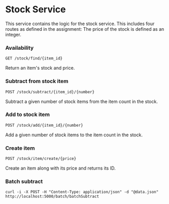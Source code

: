 # Stock Service

This service contains the logic for the stock service. 
This includes four routes as defined in the assignment:
The price of the stock is defined as an integer.

### Availability
```GET /stock/find/{item_id}```

Return an item's stock and price.

### Subtract from stock item
```POST /stock/subtract/{item_id}/{number}```

Subtract a given number of stock items from the item count in the stock.

### Add to stock item
```POST /stock/add/{item_id}/{number}```

Add a given number of stock items to the item count in the stock.

### Create item
```POST /stock/item/create/{price}```

Create an item along with its price and returns its ID.

### Batch subtract
```curl -i -X POST -H "Content-Type: application/json" -d "@data.json"  http://localhost:5000/batch/batchSubtract```

